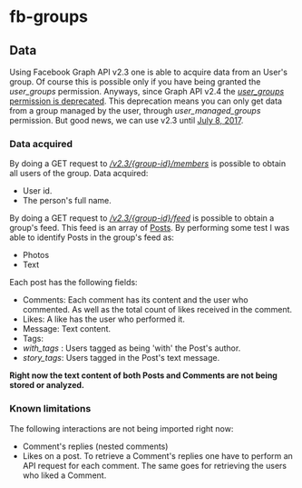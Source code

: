 # fb-groups

## Data
Using Facebook Graph API v2.3 one is able to acquire data from an User's group.
Of course this is possible only if you have being granted the _user\_groups_ permission. 
Anyways, since Graph API v2.4 the [_user\_groups_ permission is deprecated](https://developers.facebook.com/docs/apps/changelog#v2_4_deprecations). This deprecation means you can only get data from a group managed by the user, through _user\_managed_groups_ permission.
But good news, we can use v2.3 until [July 8, 2017](https://developers.facebook.com/docs/apps/changelog#versions).

### Data acquired
By doing a GET request to [_/v2.3/{group-id}/members_](https://developers.facebook.com/docs/graph-api/reference/v2.3/group/members) is possible to obtain all users of the group. Data acquired:
* User id.
* The person's full name. 

By doing a GET request to [_/v2.3/{group-id}/feed_](https://developers.facebook.com/docs/graph-api/reference/v2.3/group/feed) is possible to obtain a group's feed. This feed is an array of [Posts](https://developers.facebook.com/docs/graph-api/reference/post). By performing some test I was able to identify Posts in the group's feed as:
* Photos
* Text

Each post has the following fields:
* Comments: Each comment has its content and the user who commented. As well as the total count of likes received in the comment.
* Likes: A like has the user who performed it.
* Message: Text content.
* Tags: 
 * _with\_tags_ : Users tagged as being 'with' the Post's author.
 * _story\_tags_: Users tagged in the Post's text message.

**Right now the text content of both Posts and Comments are not being stored or analyzed.**

### Known limitations
The following interactions are not being imported right now:
* Comment's replies (nested comments)
* Likes on a post.
To retrieve a Comment's replies one have to perform an API request for each comment. The same goes for retrieving the users who liked a Comment.
